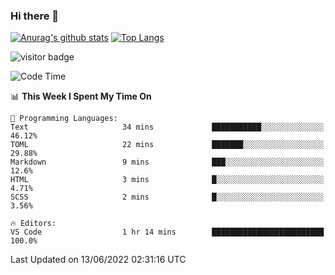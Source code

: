 ### Hi there 👋

<!--
**Akelio-zhang/akelio-zhang** is a ✨ _special_ ✨ repository because its `README.md` (this file) appears on your GitHub profile.

Here are some ideas to get you started:

- 🔭 I’m currently working on ...
- 🌱 I’m currently learning ...
- 👯 I’m looking to collaborate on ...
- 🤔 I’m looking for help with ...
- 💬 Ask me about ...
- 📫 How to reach me: ...
- 😄 Pronouns: ...
- ⚡ Fun fact: ...
-->

[![Anurag's github stats](https://github-readme-stats.vercel.app/api?username=akelio-zhang&line_height=24&hide=contribs&show_icons=true&count_private=true)](https://github.com/anuraghazra/github-readme-stats)
[![Top Langs](https://github-readme-stats.vercel.app/api/top-langs/?username=akelio-zhang&card_width=240&layout=compact&hide=html)](https://github.com/anuraghazra/github-readme-stats)


![visitor badge](https://komarev.com/ghpvc/?username=akelio-zhang&label=PROFILE+VIEWS&style=for-the-badge)
<!--START_SECTION:waka-->
![Code Time](http://img.shields.io/badge/Code%20Time-9%20hrs%202%20mins-blue)

📊 **This Week I Spent My Time On** 

```text
💬 Programming Languages: 
Text                     34 mins             ███████████░░░░░░░░░░░░░░   46.12% 
TOML                     22 mins             ███████░░░░░░░░░░░░░░░░░░   29.88% 
Markdown                 9 mins              ███░░░░░░░░░░░░░░░░░░░░░░   12.6% 
HTML                     3 mins              █░░░░░░░░░░░░░░░░░░░░░░░░   4.71% 
SCSS                     2 mins              █░░░░░░░░░░░░░░░░░░░░░░░░   3.56%

🔥 Editors: 
VS Code                  1 hr 14 mins        █████████████████████████   100.0%

```


 Last Updated on 13/06/2022 02:31:16 UTC
<!--END_SECTION:waka-->

